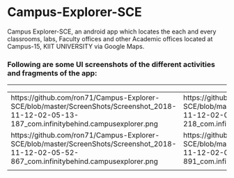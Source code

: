 # Campus-Explorer-SCE
Campus Explorer-SCE, an android app which locates the each and every classrooms, labs, Faculty offices and other Academic offices located at Campus-15, KIIT UNIVERSITY via Google Maps.

<p><h3>Following are some UI screenshots of the different activities and fragments of the app:</h3></p><hr>

<table>
  <tr>
    <td>https://github.com/ron71/Campus-Explorer-SCE/blob/master/ScreenShots/Screenshot_2018-11-12-02-05-13-187_com.infinitybehind.campusexplorer.png</td>
    <td>https://github.com/ron71/Campus-Explorer-SCE/blob/master/ScreenShots/Screenshot_2018-11-12-02-05-34-218_com.infinitybehind.campusexplorer.png</td>
    <td>https://github.com/ron71/Campus-Explorer-SCE/blob/master/ScreenShots/Screenshot_2018-11-12-02-05-50-041_com.infinitybehind.campusexplorer.png</td>
  </tr>
  <tr>
    <td>https://github.com/ron71/Campus-Explorer-SCE/blob/master/ScreenShots/Screenshot_2018-11-12-02-05-52-867_com.infinitybehind.campusexplorer.png</td>
    <td>https://github.com/ron71/Campus-Explorer-SCE/blob/master/ScreenShots/Screenshot_2018-11-12-02-09-06-891_com.infinitybehind.campusexplorer.png</td>
    <td>https://github.com/ron71/Campus-Explorer-SCE/blob/master/ScreenShots/Screenshot_2018-11-12-02-09-10-220_com.infinitybehind.campusexplorer.png</td>
  </tr>
  
  <tr>
    <td></td>
    <td></td>
    <td></td>
  </tr>
</table>

